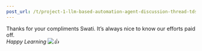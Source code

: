 ```yaml
---
post_url: /t/project-1-llm-based-automation-agent-discussion-thread-tds-jan-2025/164277/623
---
```

Thanks for your compliments Swati. It’s always nice to know our efforts paid off.  
*Happy Learning ![:+1:](https://emoji.discourse-cdn.com/google/+1.png?v=12 ":+1:")*